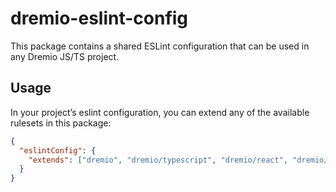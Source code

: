 # dremio-eslint-config

This package contains a shared ESLint configuration that can be used in any Dremio JS/TS project.

## Usage

In your project’s eslint configuration, you can extend any of the available rulesets in this package:

```json
{
  "eslintConfig": {
    "extends": ["dremio", "dremio/typescript", "dremio/react", "dremio/mocha"]
  }
}
```
